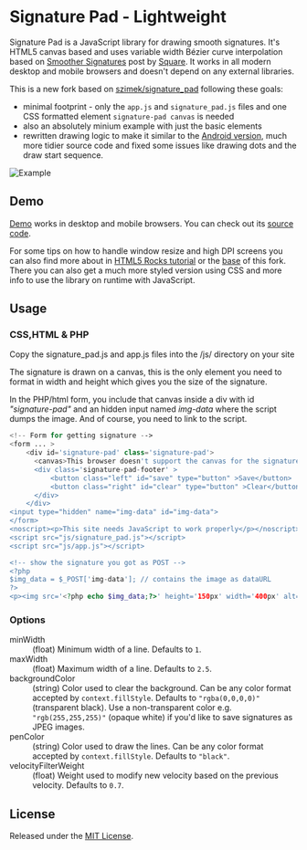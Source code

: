Signature Pad - Lightweight
===========================

Signature Pad is a JavaScript library for drawing smooth signatures. It's HTML5 canvas based and uses variable width Bézier curve interpolation based on [Smoother Signatures](http://corner.squareup.com/2012/07/smoother-signatures.html) post by [Square](https://squareup.com).
It works in all modern desktop and mobile browsers and doesn't depend on any external libraries.

This is a new fork based on [szimek/signature_pad](https://github.com/szimek/signature_pad) following these goals: 
* minimal footprint - only the `app.js` and `signature_pad.js` files and one CSS formatted element `signature-pad canvas` is needed
* also an absolutely minium example with just the basic elements
* rewritten drawing logic to make it similar to the [Android version](https://github.com/stephanbrunker/android-signaturepad), much more tidier source code and fixed some issues like drawing dots and the draw start sequence. 

![Example](https://user-images.githubusercontent.com/18150071/30086866-aaceae46-929d-11e7-936a-fb830d36bd9f.JPG)

## Demo
[Demo](http://stephanbrunker.github.io/signature_pad) works in desktop and mobile browsers. You can check out its [source code](https://github.com/stephanbrunker/signature_pad/blob/master/js/signature_pad.js). 

For some tips on how to handle window resize and high DPI screens you can also find more about in [HTML5 Rocks tutorial](http://www.html5rocks.com/en/tutorials/canvas/hidpi) or the [base](https://github.com/szimek/signature_pad) of this fork. There you can also get a much more styled version using CSS and more info to use the library on runtime with JavaScript.

## Usage

### CSS,HTML & PHP
Copy the signature_pad.js and app.js files into the /js/ directory on your site

The signature is drawn on a canvas, this is the only element you need to format in width and height which gives you the size of the signature.
 
In the PHP/html form, you include that canvas inside a div with id *"signature-pad"* and an hidden input named *img-data* where the script dumps the image. And of course, you need to link to the script.

```php
<!-- Form for getting signature -->
<form ... >
	<div id='signature-pad' class='signature-pad'>
	  <canvas>This browser doesn't support the canvas for the signaturepad.</canvas>
	  <div class='signature-pad-footer' >
		  <button class="left" id="save" type="button" >Save</button>
		  <button class="right" id="clear" type="button" >Clear</button>
	  </div>
	</div>
<input type="hidden" name="img-data" id="img-data"> 
</form>
<noscript><p>This site needs JavaScript to work properly</p></noscript>
<script src="js/signature_pad.js"></script> 
<script src="js/app.js"></script> 

<!-- show the signature you got as POST -->
<?php 
$img_data = $_POST['img-data']; // contains the image as dataURL
?>
<p><img src='<?php echo $img_data;?>' height='150px' width='400px' alt='signature'></p> 
```

### Options
<dl>
<dt>minWidth</dt>
<dd>(float) Minimum width of a line. Defaults to <code>1</code>.</dd>
<dt>maxWidth</dt>
<dd>(float) Maximum width of a line. Defaults to <code>2.5</code>.</dd>
<dt>backgroundColor</dt>
<dd>(string) Color used to clear the background. Can be any color format accepted by <code>context.fillStyle</code>. Defaults to <code>"rgba(0,0,0,0)"</code> (transparent black). Use a non-transparent color e.g. <code>"rgb(255,255,255)"</code> (opaque white) if you'd like to save signatures as JPEG images.</dd>
<dt>penColor</dt>
<dd>(string) Color used to draw the lines. Can be any color format accepted by <code>context.fillStyle</code>. Defaults to <code>"black"</code>.</dd>
<dt>velocityFilterWeight</dt>
<dd>(float) Weight used to modify new velocity based on the previous velocity. Defaults to <code>0.7</code>.</dd>
</dl>

## License
Released under the [MIT License](http://www.opensource.org/licenses/MIT).
